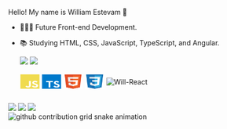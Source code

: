 Hello! My name is William Estevam 🫡

- 👨🏾‍💻 Future Front-end Development.
- 📚 Studying HTML, CSS, JavaScript, TypeScript, and Angular.

  <div>
  <img height="180em" src="https://github-readme-stats.vercel.app/api?username=estevamwiu&show_icons=true&theme=dark#gh-dark-mode-only"/>
  <img height="180em" src="https://github-readme-stats.vercel.app/api/top-langs/?username=estevamwiu&show_icons=true&theme=dark#gh-dark-mode-only"/>
  </div>

  <div style="display: inline_block"><br>
  <img align="center" alt="Will-Js" height="30" width="40" src="https://raw.githubusercontent.com/devicons/devicon/master/icons/javascript/javascript-plain.svg">
  <img align="center" alt="Will-Ts" height="30" width="40" src="https://raw.githubusercontent.com/devicons/devicon/master/icons/typescript/typescript-plain.svg">
  <img align="center" alt="Will-HTML" height="30" width="40" src="https://raw.githubusercontent.com/devicons/devicon/master/icons/html5/html5-original.svg">
  <img align="center" alt="Will-CSS" height="30" width="40" src="https://raw.githubusercontent.com/devicons/devicon/master/icons/css3/css3-original.svg">
  <img align="center" alt="Will-React" height="30" width="40" src="https://cdn.jsdelivr.net/gh/devicons/devicon@latest/icons/angular/angular-original.svg">
  </div>
    
    ##
 
<div> 
  <a href="https://www.instagram.com/estevamwiu" target="_blank"><img src="https://img.shields.io/badge/-Instagram-%23E4405F?style=for-the-badge&logo=instagram&logoColor=white" target="_blank"></a>
  <a href = "mailto:estevamwilliam16@gmail.com"><img src="https://img.shields.io/badge/-Gmail-%23333?style=for-the-badge&logo=gmail&logoColor=white" target="_blank"></a>
  <a href="https://www.linkedin.com/in/estevamwiu/" target="_blank"><img src="https://img.shields.io/badge/-LinkedIn-%230077B5?style=for-the-badge&logo=linkedin&logoColor=white" target="_blank"></a> 
</div>

<picture>
  <source media="(prefers-color-scheme: dark)" srcset="https://raw.githubusercontent.com/estevamwiu/estevamwiu/output/github-contribution-grid-snake-dark.svg">
  <source media="(prefers-color-scheme: light)" srcset="https://raw.githubusercontent.com/estevamwiu/estevamwiu/output/github-contribution-grid-snake.svg">
  <img alt="github contribution grid snake animation" src="https://raw.githubusercontent.com/estevamwiu/estevamwiuoutput/github-contribution-grid-snake.svg">
</picture>
